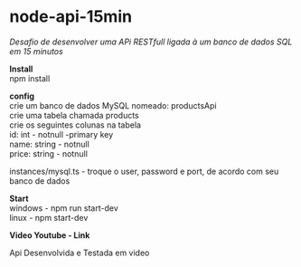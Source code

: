 # node-api-15min
*Desafio de desenvolver uma APi RESTfull ligada à um banco de dados SQL em 15 minutos*

**Install** <br/>
npm install <br/>

**config** <br/>
crie um banco de dados MySQL nomeado: productsApi <br/>
crie uma tabela chamada products <br/>
crie os seguintes colunas na tabela <br/>
   id: int - notnull -primary key <br/>
   name: string - notnull <br/>
   price: string - notnull <br/>

instances/mysql.ts - troque o user, password e port, de acordo com seu banco de dados <br/>


**Start** <br/>
windows - npm run start-dev <br/>
linux - npm start-dev <br/>

**Video Youtube - Link** <br/>

Api Desenvolvida e Testada em video <br/>

